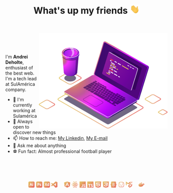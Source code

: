 <h1 align="center">What's up my friends <img src="images/hi.gif" width="30px"></h1>

<br />
<br />

<img src="images/computer-illustration.png" min-width="400px" max-width="400px" width="400px" align="right" alt="Representação de um café e um notebook com um editor de texto aberto">

<br />
<br />
<br />



<p align="left">
  I'm <strong>Andrei Deholte</strong>, enthusiast of the best web. I'm a tech lead at SulAmérica company.

<br />

- 🚀 I'm currently working at Sulamérica
- 🔭 Always open to discover new things
- 📫 How to reach me: [My Linkedin](https://www.linkedin.com/in/andreideholte), [My E-mail](andreideholte@gmail.com)
- 💬 Ask me about anything
- ⚽ Fun fact: Almost professional football player
</p>

<br />
<br />
<br />

<p align="center">
  
  
  <img height="20" width="20" src="images/adobeillustrator.png" alt="Adobe Illustrator"/>
  <img height="20" width="20" src="images/adobephotoshop.png" alt="Adobe Photoshop"/>
  <img height="20" width="20" src="images/adobexd.png" alt="Adobe XD"/>
  <img height="20" width="20" src="images/visualstudiocode.png" alt="Visual Studio Code"/>
  &nbsp;&nbsp;&nbsp;
  <img height="20" width="20" src="images/angular.png" alt="Angular"/>
  <img height="20" width="20" src="images/react.png" alt="ReacJS"/>
  <img height="20" width="20" src="images/javascript.png" alt="ES6"/>
  <img height="20" width="20" src="images/typescript.png" alt="Typescript"/>
  <img height="20" width="20" src="images/html5.png" alt="HTML5"/>
  <img height="20" width="20" src="images/css3.png" alt="CSS3"/>
  <img height="20" width="20" src="images/bootstrap.png"alt="Bootstrap" />
  <img height="20" width="20" src="images/materialdesign.png" alt="Material Design"/>
  <img height="20" width="20" src="images/materialui.png" alt="MaterialUI"/>
  &nbsp;&nbsp;&nbsp;
  <img height="20" width="20" src="images/docker.png" alt="Docker"/>
</p>
